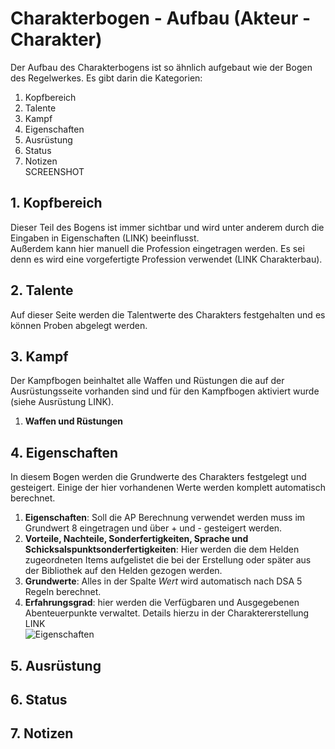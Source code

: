 # Charakterbogen - Aufbau (Akteur - Charakter)
Der Aufbau des Charakterbogens ist so ähnlich aufgebaut wie der Bogen des Regelwerkes.
Es gibt darin die Kategorien:
1. Kopfbereich
2. Talente
3. Kampf
4. Eigenschaften
5. Ausrüstung
6. Status
7. Notizen  
SCREENSHOT

## 1. Kopfbereich
Dieser Teil des Bogens ist immer sichtbar und wird unter anderem durch die Eingaben in Eigenschaften (LINK) beeinflusst.  
Außerdem kann hier manuell die Profession eingetragen werden. Es sei denn es wird eine vorgefertigte Profession verwendet (LINK Charakterbau).  

## 2. Talente
Auf dieser Seite werden die Talentwerte des Charakters festgehalten und es können Proben abgelegt werden.   

## 3. Kampf
Der Kampfbogen beinhaltet alle Waffen und Rüstungen die auf der Ausrüstungsseite vorhanden sind und für den Kampfbogen aktiviert wurde (siehe Ausrüstung LINK).  
1. **Waffen und Rüstungen**

## 4. Eigenschaften
In diesem Bogen werden die Grundwerte des Charakters festgelegt und gesteigert. Einige der hier vorhandenen Werte werden komplett automatisch berechnet.  
1. **Eigenschaften**: Soll die AP Berechnung verwendet werden muss im Grundwert 8 eingetragen und über + und - gesteigert werden.
1. **Vorteile, Nachteile, Sonderfertigkeiten, Sprache und Schicksalspunktsonderfertigkeiten**: Hier werden die dem Helden zugeordneten Items aufgelistet
die bei der Erstellung oder später aus der Bibliothek auf den Helden gezogen werden. 
1. **Grundwerte**: Alles in der Spalte *Wert* wird automatisch nach DSA 5 Regeln berechnet.
1. **Erfahrungsgrad**: hier werden die Verfügbaren und Ausgegebenen Abenteuerpunkte verwaltet. Details hierzu in der Charaktererstellung LINK  
![Eigenschaften](https://user-images.githubusercontent.com/80099175/112108651-c759fb00-8bb0-11eb-9854-697551f5f667.png)  

## 5. Ausrüstung


## 6. Status


## 7. Notizen
